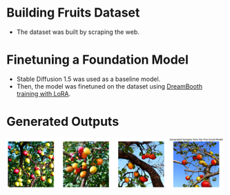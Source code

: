 # Building Fruits Dataset
- The dataset was built by scraping the web.

# Finetuning a Foundation Model
-  Stable Diffusion 1.5 was used as a baseline model.
-  Then, the model was finetuned on the dataset using [DreamBooth training with LoRA](https://huggingface.co/docs/diffusers/v0.13.0/en/training/lora).

# Generated Outputs
![Generated Images](https://github.com/das-sunanda/Finetune-Generative-AI-Model/blob/main/generated-images.png)
